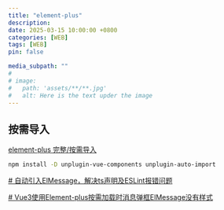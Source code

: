 ```yaml
---
title: "element-plus"
description: 
date: 2025-03-15 10:00:00 +0800
categories: [WEB]
tags: [WEB]
pin: false

media_subpath: ""
#
# image:
#   path: 'assets/**/**.jpg'
#   alt: Here is the text upder the image
---
```


## 按需导入

[element-plus 完整/按需导入](https://element-plus.org/zh-CN/guide/quickstart.html)

```sh
npm install -D unplugin-vue-components unplugin-auto-import
```

[# 自动引入ElMessage，解决ts声明及ESLint报错问题](https://juejin.cn/post/7069382410143531038)


[# Vue3使用Element-plus按需加载时消息弹框ElMessage没有样式](https://juejin.cn/post/7247428110163984421)
